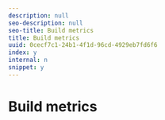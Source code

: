 ```yaml
---
description: null
seo-description: null
seo-title: Build metrics
title: Build metrics
uuid: 0cecf7c1-24b1-4f1d-96cd-4929eb7fd6f6
index: y
internal: n
snippet: y
---
```


# Build metrics

